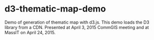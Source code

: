 # d3-thematic-map-demo
Demo of generation of thematic map with d3.js.
This demo loads the D3 library from a CDN.
Presented at April 3, 2015 CommGIS meeting and at MassIT on April 24, 2015.
